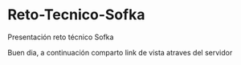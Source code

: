 # Reto-Tecnico-Sofka
Presentación reto técnico Sofka


Buen dia, a continuación comparto link de vista atraves del servidor
